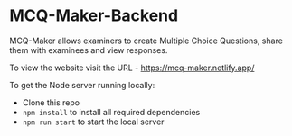 # MCQ-Maker-Backend
MCQ-Maker allows examiners to create Multiple Choice Questions, share them with examinees and view responses.

To view the website visit the URL - https://mcq-maker.netlify.app/

To get the Node server running locally:

- Clone this repo
- `npm install` to install all required dependencies
- `npm run start` to start the local server

